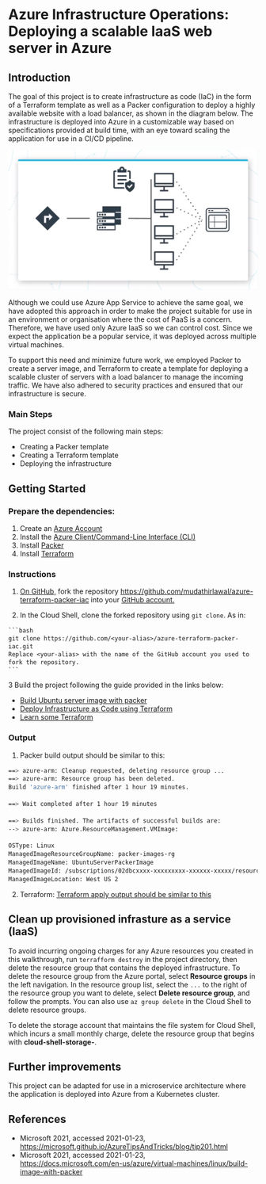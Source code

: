 # Azure Infrastructure Operations: Deploying a scalable IaaS web server in Azure

## Introduction
The goal of this project is to create infrastructure as code (IaC) in the form of a Terraform template as well as a Packer configuration to deploy a highly available website with a load balancer, as shown in the diagram below. The infrastructure is deployed into Azure in a customizable way based on specifications provided at build time, with an eye toward scaling the application for use in a CI/CD pipeline.

![Diagram dipicting the cloud architecture adopted.](/readme-images/architecture.png)

Although we could use Azure App Service to achieve the same goal, we have adopted this approach in order to make the project suitable for use in an environment or organisation where the cost 
of PaaS is a concern. Therefore, we have used only Azure IaaS so we can control cost. Since we expect the application be a popular service, it was deployed across multiple virtual machines.

To support this need and minimize future work, we employed Packer to create a server image, and Terraform to create a template for deploying a scalable cluster of servers with a load balancer to manage the incoming traffic. We have also adhered to security practices and ensured that our infrastructure is secure.

### Main Steps
The project consist of the following main steps:

-   Creating a Packer template
-   Creating a Terraform template
-   Deploying the infrastructure

## Getting Started

  ### Prepare the dependencies:

  1. Create an [Azure Account](https://portal.azure.com) 
  2. Install the [Azure Client/Command-Line Interface (CLI)](https://docs.microsoft.com/en-us/cli/azure/install-azure-cli?view=azure-cli-latest)
  3. Install [Packer](https://www.packer.io/downloads)
  4. Install [Terraform](https://www.terraform.io/downloads.html)

  ### Instructions

  1. [On GitHub,](https://github.com) fork the repository https://github.com/mudathirlawal/azure-terraform-packer-iac into your [GitHub account.](https://github.com)

  2. In the Cloud Shell, clone the forked repository using `git clone`. As in:

    ```bash
    git clone https://github.com/<your-alias>/azure-terraform-packer-iac.git
    Replace <your-alias> with the name of the GitHub account you used to fork the repository.
    ```

  3 Build the project following the guide provided in the links below:

  - [Build Ubuntu server image with packer](https://docs.microsoft.com/en-us/azure/virtual-machines/linux/build-image-with-packer) 
  - [Deploy Infrastructure as Code using Terraform](https://microsoft.github.io/AzureTipsAndTricks/blog/tip201.html)
  - [Learn some Terraform](https://learn.hashicorp.com/tutorials/packer/getting-started-install)   
    
### Output

1. Packer build output should be similar to this:

  ```bash
  ==> azure-arm: Cleanup requested, deleting resource group ...
  ==> azure-arm: Resource group has been deleted.
  Build 'azure-arm' finished after 1 hour 19 minutes.

  ==> Wait completed after 1 hour 19 minutes

  ==> Builds finished. The artifacts of successful builds are:
  --> azure-arm: Azure.ResourceManagement.VMImage:

  OSType: Linux
  ManagedImageResourceGroupName: packer-images-rg
  ManagedImageName: UbuntuServerPackerImage
  ManagedImageId: /subscriptions/02dbcxxxx-xxxxxxxxx-xxxxxx-xxxxx/resourceGroups/packer-images-rg/providers/Microsoft.Compute/images/UbuntuServerPackerImage
  ManagedImageLocation: West US 2
  ```

2. Terraform: [Terraform apply output should be similar to this](https://github.com/mudathirlawal/azure-terraform-packer-iac/blob/ops/terraform-apply-output.txt) 
 
## Clean up provisioned infrasture as a service (IaaS) 

To avoid incurring ongoing charges for any Azure resources you created in this walkthrough, run `terrafform destroy` in the project directory, then delete the resource group that contains the deployed infrastructure. To delete the resource group from the Azure portal, select __Resource groups__ in the left navigation. In the resource group list, select the `...` to the right of 
the resource group you want to delete, select __Delete resource group__, and follow the prompts.
You can also use `az group delete` in the Cloud Shell to delete resource groups.

To delete the storage account that maintains the file system for Cloud Shell, which incurs a small monthly charge, delete the resource group that begins with __cloud-shell-storage-__.

## Further improvements

This project can be adapted for use in a microservice architecture where the application is deployed into Azure from a Kubernetes cluster.     

## References

- Microsoft 2021, accessed 2021-01-23,\
  <https://microsoft.github.io/AzureTipsAndTricks/blog/tip201.html>
- Microsoft 2021, accessed 2021-01-23,\
  <https://docs.microsoft.com/en-us/azure/virtual-machines/linux/build-image-with-packer>